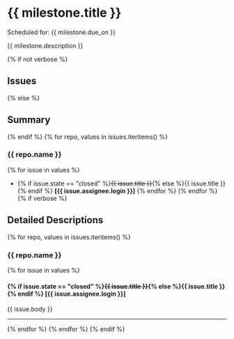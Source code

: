
# {{ milestone.title }}
Scheduled for: {{ milestone.due_on }}

{{ milestone.description }}

{% if not verbose %}
## Issues
{% else %}
## Summary
{% endif %}
{% for repo, values in issues.iteritems() %}
### {{ repo.name }}
{% for issue in values %}
* {% if issue.state == "closed" %}~~{{ issue.title }}~~{% else %}{{ issue.title }}{% endif %} **[{{ issue.assignee.login }}]**
{% endfor %}
{% endfor %}
{% if verbose %}

## Detailed Descriptions
{% for repo, values in issues.iteritems() %}
### {{ repo.name }}
  {% for issue in values %}
#### {% if issue.state == "closed" %}~~{{ issue.title }}~~{% else %}{{ issue.title }}{% endif %} **[{{ issue.assignee.login }}]**  

{{ issue.body }}
***
{% endfor %}
{% endfor %}
{% endif %}
